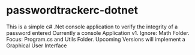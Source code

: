 # passwordtrackerc-dotnet
This is a simple c# .Net console application to verify the integrity of a password entered
Currently a console Application  v1.
Ignore: Math Folder.
Focus: Program.cs and Utils Folder.
Upcoming Versions will implement a Graphical User Interface

